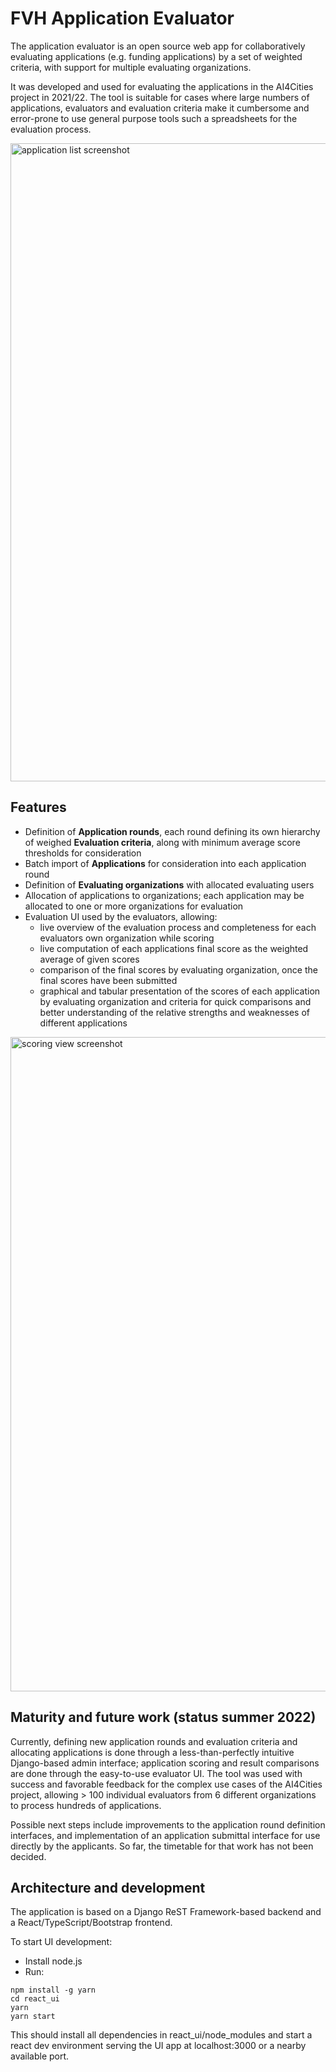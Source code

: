 # FVH Application Evaluator

The application evaluator is an open source web app for collaboratively evaluating applications (e.g. funding applications) by a set of weighted criteria, with support for multiple evaluating organizations.

It was developed and used for evaluating the applications in the AI4Cities project in 2021/22. The tool is suitable for cases where large numbers of applications, evaluators and evaluation criteria make it cumbersome and error-prone to use general purpose tools such a spreadsheets for the evaluation process.

<img width="1021" alt="application list screenshot" src="https://user-images.githubusercontent.com/58427813/184099914-392dd252-ca71-4cc7-b720-f1176c143dc7.png">

## Features

 * Definition of **Application rounds**, each round defining its own hierarchy of weighed **Evaluation criteria**, along with minimum average score thresholds for consideration
 * Batch import of **Applications** for consideration into each application round
 * Definition of **Evaluating organizations** with allocated evaluating users 
 * Allocation of applications to organizations; each application may be allocated to one or more organizations for evaluation
 * Evaluation UI used by the evaluators, allowing:
   * live overview of the evaluation process and completeness for each evaluators own organization while scoring
   * live computation of each applications final score as the weighted average of given scores
   * comparison of the final scores by evaluating organization, once the final scores have been submitted
   * graphical and tabular presentation of the scores of each application by evaluating organization and criteria for quick comparisons and better understanding of the relative strengths and weaknesses of different applications
 
<img width="1047" alt="scoring view screenshot" src="https://user-images.githubusercontent.com/58427813/184098299-1d1d76e2-074e-41f7-9776-d662695abc34.png">

## Maturity and future work (status summer 2022)

Currently, defining new application rounds and evaluation criteria and allocating applications is done through a less-than-perfectly intuitive Django-based admin interface; application scoring and result comparisons are done through the easy-to-use evaluator UI. The tool was used with success and favorable feedback for the complex use cases of the AI4Cities project, allowing > 100 individual evaluators from 6 different organizations to process hundreds of applications.

Possible next steps include improvements to the application round definition interfaces, and implementation of an application submittal interface for use directly by the applicants. So far, the timetable for that work has not been decided.

## Architecture and development

The application is based on a Django ReST Framework-based backend and a React/TypeScript/Bootstrap frontend.

To start UI development:

* Install node.js
* Run:
```
npm install -g yarn
cd react_ui
yarn
yarn start
```
This should install all dependencies in react_ui/node_modules and start a react dev environment serving the UI app at localhost:3000 or a nearby available port.
